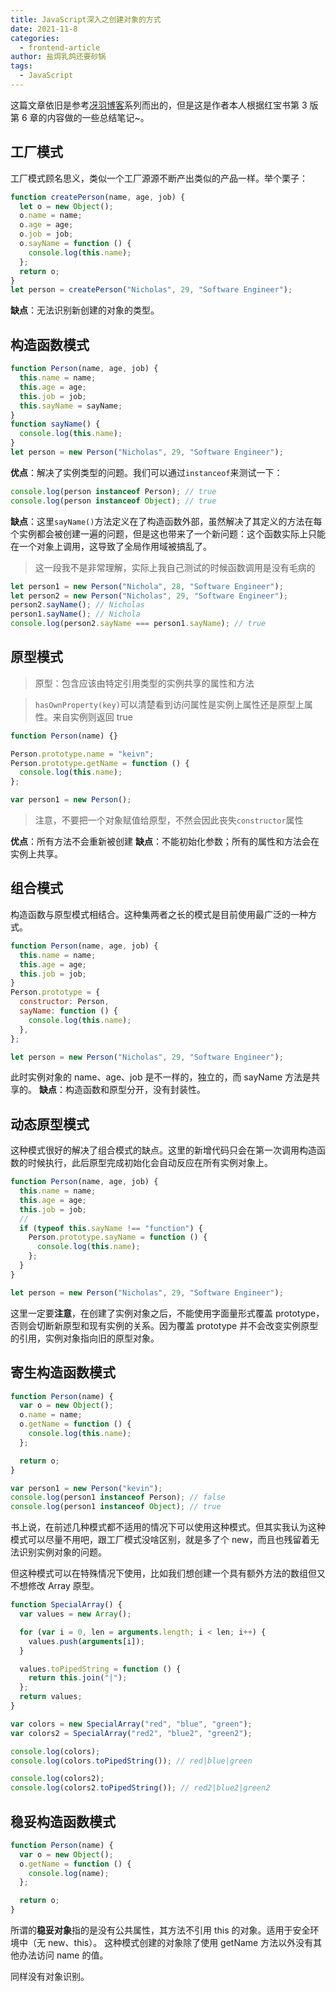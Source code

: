 ```yaml
---
title: JavaScript深入之创建对象的方式
date: 2021-11-8
categories:
  - frontend-article
author: 盐焗乳鸽还要砂锅
tags:
  - JavaScript
---
```


这篇文章依旧是参考[冴羽博客](https://github.com/mqyqingfeng/Blog)系列而出的，但是这是作者本人根据红宝书第 3 版第 6 章的内容做的一些总结笔记~。

## 工厂模式

工厂模式顾名思义，类似一个工厂源源不断产出类似的产品一样。举个栗子：

```js
function createPerson(name, age, job) {
  let o = new Object();
  o.name = name;
  o.age = age;
  o.job = job;
  o.sayName = function () {
    console.log(this.name);
  };
  return o;
}
let person = createPerson("Nicholas", 29, "Software Engineer");
```

**缺点**：无法识别新创建的对象的类型。

## 构造函数模式

```js
function Person(name, age, job) {
  this.name = name;
  this.age = age;
  this.job = job;
  this.sayName = sayName;
}
function sayName() {
  console.log(this.name);
}
let person = new Person("Nicholas", 29, "Software Engineer");
```

**优点**：解决了实例类型的问题。我们可以通过`instanceof`来测试一下：

```js
console.log(person instanceof Person); // true
console.log(person instanceof Object); // true
```

**缺点**：这里`sayName()`方法定义在了构造函数外部，虽然解决了其定义的方法在每个实例都会被创建一遍的问题，但是这也带来了一个新问题：这个函数实际上只能在一个对象上调用，这导致了全局作用域被搞乱了。

> 这一段我不是非常理解，实际上我自己测试的时候函数调用是没有毛病的

```js
let person1 = new Person("Nichola", 28, "Software Engineer");
let person2 = new Person("Nicholas", 29, "Software Engineer");
person2.sayName(); // Nicholas
person1.sayName(); // Nichola
console.log(person2.sayName === person1.sayName); // true
```

## 原型模式

> 原型：包含应该由特定引用类型的实例共享的属性和方法

> `hasOwnProperty(key)`可以清楚看到访问属性是实例上属性还是原型上属性。来自实例则返回 true

```js
function Person(name) {}

Person.prototype.name = "keivn";
Person.prototype.getName = function () {
  console.log(this.name);
};

var person1 = new Person();
```

> 注意，不要把一个对象赋值给原型，不然会因此丧失`constructor`属性

**优点**：所有方法不会重新被创建
**缺点**：不能初始化参数；所有的属性和方法会在实例上共享。

## 组合模式

构造函数与原型模式相结合。这种集两者之长的模式是目前使用最广泛的一种方式。

```js
function Person(name, age, job) {
  this.name = name;
  this.age = age;
  this.job = job;
}
Person.prototype = {
  constructor: Person,
  sayName: function () {
    console.log(this.name);
  },
};

let person = new Person("Nicholas", 29, "Software Engineer");
```

此时实例对象的 name、age、job 是不一样的，独立的，而 sayName 方法是共享的。
**缺点**：构造函数和原型分开，没有封装性。

## 动态原型模式

这种模式很好的解决了组合模式的缺点。这里的新增代码只会在第一次调用构造函数的时候执行，此后原型完成初始化会自动反应在所有实例对象上。

```js
function Person(name, age, job) {
  this.name = name;
  this.age = age;
  this.job = job;
  //
  if (typeof this.sayName !== "function") {
    Person.prototype.sayName = function () {
      console.log(this.name);
    };
  }
}

let person = new Person("Nicholas", 29, "Software Engineer");
```

这里一定要**注意**，在创建了实例对象之后，不能使用字面量形式覆盖 prototype，否则会切断新原型和现有实例的关系。因为覆盖 prototype 并不会改变实例原型的引用，实例对象指向旧的原型对象。

## 寄生构造函数模式

```js
function Person(name) {
  var o = new Object();
  o.name = name;
  o.getName = function () {
    console.log(this.name);
  };

  return o;
}

var person1 = new Person("kevin");
console.log(person1 instanceof Person); // false
console.log(person1 instanceof Object); // true
```

书上说，在前述几种模式都不适用的情况下可以使用这种模式。但其实我认为这种模式可以尽量不用吧，跟工厂模式没啥区别，就是多了个 new，而且也残留着无法识别实例对象的问题。

但这种模式可以在特殊情况下使用，比如我们想创建一个具有额外方法的数组但又不想修改 Array 原型。

```js
function SpecialArray() {
  var values = new Array();

  for (var i = 0, len = arguments.length; i < len; i++) {
    values.push(arguments[i]);
  }

  values.toPipedString = function () {
    return this.join("|");
  };
  return values;
}

var colors = new SpecialArray("red", "blue", "green");
var colors2 = SpecialArray("red2", "blue2", "green2");

console.log(colors);
console.log(colors.toPipedString()); // red|blue|green

console.log(colors2);
console.log(colors2.toPipedString()); // red2|blue2|green2
```

## 稳妥构造函数模式

```js
function Person(name) {
  var o = new Object();
  o.getName = function () {
    console.log(name);
  };

  return o;
}
```

所谓的**稳妥对象**指的是没有公共属性，其方法不引用 this 的对象。适用于安全环境中（无 new、this）。
这种模式创建的对象除了使用 getName 方法以外没有其他办法访问 name 的值。

同样没有对象识别。

